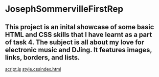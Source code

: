 # JosephSommervilleFirstRep

## This project is an inital showcase of some basic HTML and CSS skills that I have learnt as a part of task 4. The subject is all about my love for electronic music and DJing. It features images, links, borders, and lists.

[script.js](https://github.com/user-attachments/files/22519237/script.js)
[style.css](https://github.com/user-attachments/files/22519238/style.css)[index.html](https://github.com/user-attachments/files/22519239/index.html)
